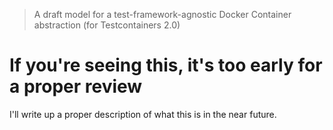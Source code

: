 > A draft model for a test-framework-agnostic Docker Container abstraction (for Testcontainers 2.0)

# If you're seeing this, it's too early for a proper review

I'll write up a proper description of what this is in the near future.